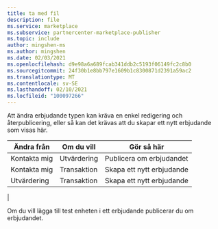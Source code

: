 ```yaml
---
title: ta med fil
description: file
ms.service: marketplace
ms.subservice: partnercenter-marketplace-publisher
ms.topic: include
author: mingshen-ms
ms.author: mingshen
ms.date: 02/03/2021
ms.openlocfilehash: d9e98a6a689fcab341ddb2c5193f06149fc2c8b0
ms.sourcegitcommit: 24f30b1e8bb797e1609b1c8300871d2391a59ac2
ms.translationtype: MT
ms.contentlocale: sv-SE
ms.lasthandoff: 02/10/2021
ms.locfileid: "100097266"
---
```

Att ändra erbjudande typen kan kräva en enkel redigering och återpublicering, eller så kan det krävas att du skapar ett nytt erbjudande som visas här.

| Ändra från | Om du vill | Gör så här |
| --- | --- | --- |
|Kontakta mig | Utvärdering | Publicera om erbjudandet |
Kontakta mig | Transaktion | Skapa ett nytt erbjudande |
|Utvärdering | Transaktion | Skapa ett nytt erbjudande |
|

Om du vill lägga till test enheten i ett erbjudande publicerar du om erbjudandet.